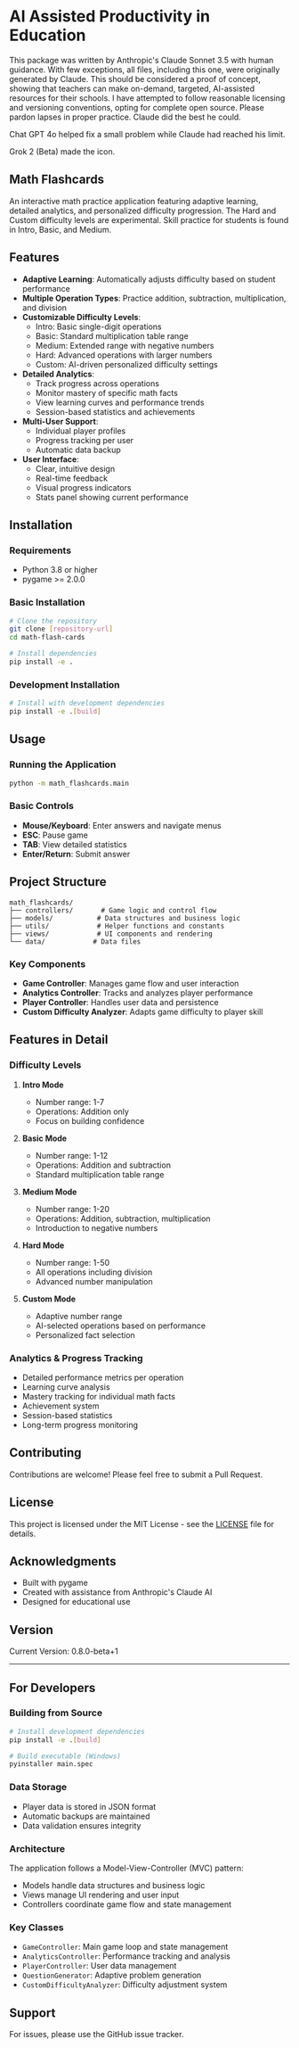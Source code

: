 # AI Assisted Productivity in Education

This package was written by Anthropic's Claude Sonnet 3.5 with human guidance. With few exceptions, all 
files, including this one, were originally generated by Claude. This should be considered a proof 
of concept, showing that teachers can make on-demand, targeted, AI-assisted resources for their schools. I 
have attempted to follow reasonable licensing and versioning conventions, opting for complete open source.
Please pardon lapses in proper practice. Claude did the best he could.

Chat GPT 4o helped fix a small problem while Claude had reached his limit.

Grok 2 (Beta) made the icon.

## Math Flashcards

An interactive math practice application featuring adaptive learning, detailed analytics, and personalized 
difficulty progression. The Hard and Custom difficulty levels are experimental. Skill practice for students 
is found in Intro, Basic, and Medium.

## Features

- **Adaptive Learning**: Automatically adjusts difficulty based on student performance
- **Multiple Operation Types**: Practice addition, subtraction, multiplication, and division
- **Customizable Difficulty Levels**: 
  - Intro: Basic single-digit operations
  - Basic: Standard multiplication table range
  - Medium: Extended range with negative numbers
  - Hard: Advanced operations with larger numbers
  - Custom: AI-driven personalized difficulty settings
- **Detailed Analytics**: 
  - Track progress across operations
  - Monitor mastery of specific math facts
  - View learning curves and performance trends
  - Session-based statistics and achievements
- **Multi-User Support**: 
  - Individual player profiles
  - Progress tracking per user
  - Automatic data backup
- **User Interface**:
  - Clear, intuitive design
  - Real-time feedback
  - Visual progress indicators
  - Stats panel showing current performance

## Installation

### Requirements
- Python 3.8 or higher
- pygame >= 2.0.0

### Basic Installation
```bash
# Clone the repository
git clone [repository-url]
cd math-flash-cards

# Install dependencies
pip install -e .
```

### Development Installation
```bash
# Install with development dependencies
pip install -e .[build]
```

## Usage

### Running the Application
```bash
python -m math_flashcards.main
```

### Basic Controls
- **Mouse/Keyboard**: Enter answers and navigate menus
- **ESC**: Pause game
- **TAB**: View detailed statistics
- **Enter/Return**: Submit answer

## Project Structure

```
math_flashcards/
├── controllers/       # Game logic and control flow
├── models/           # Data structures and business logic
├── utils/            # Helper functions and constants
├── views/            # UI components and rendering
└── data/            # Data files
```

### Key Components

- **Game Controller**: Manages game flow and user interaction
- **Analytics Controller**: Tracks and analyzes player performance
- **Player Controller**: Handles user data and persistence
- **Custom Difficulty Analyzer**: Adapts game difficulty to player skill

## Features in Detail

### Difficulty Levels

1. **Intro Mode**
   - Number range: 1-7
   - Operations: Addition only
   - Focus on building confidence

2. **Basic Mode**
   - Number range: 1-12
   - Operations: Addition and subtraction
   - Standard multiplication table range

3. **Medium Mode**
   - Number range: 1-20
   - Operations: Addition, subtraction, multiplication
   - Introduction to negative numbers

4. **Hard Mode**
   - Number range: 1-50
   - All operations including division
   - Advanced number manipulation

5. **Custom Mode**
   - Adaptive number range
   - AI-selected operations based on performance
   - Personalized fact selection

### Analytics & Progress Tracking

- Detailed performance metrics per operation
- Learning curve analysis
- Mastery tracking for individual math facts
- Achievement system
- Session-based statistics
- Long-term progress monitoring

## Contributing

Contributions are welcome! Please feel free to submit a Pull Request.

## License

This project is licensed under the MIT License - see the [LICENSE](LICENSE) file for details.

## Acknowledgments

- Built with pygame
- Created with assistance from Anthropic's Claude AI
- Designed for educational use

## Version

Current Version: 0.8.0-beta+1

---

## For Developers

### Building from Source

```bash
# Install development dependencies
pip install -e .[build]

# Build executable (Windows)
pyinstaller main.spec
```

### Data Storage

- Player data is stored in JSON format
- Automatic backups are maintained
- Data validation ensures integrity

### Architecture

The application follows a Model-View-Controller (MVC) pattern:
- Models handle data structures and business logic
- Views manage UI rendering and user input
- Controllers coordinate game flow and state management

### Key Classes

- `GameController`: Main game loop and state management
- `AnalyticsController`: Performance tracking and analysis
- `PlayerController`: User data management
- `QuestionGenerator`: Adaptive problem generation
- `CustomDifficultyAnalyzer`: Difficulty adjustment system

## Support

For issues, please use the GitHub issue tracker.